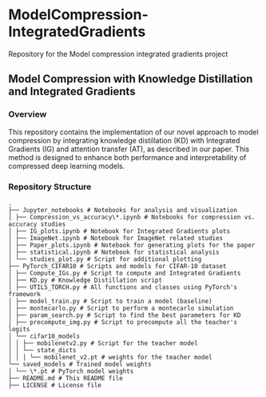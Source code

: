 # ModelCompression-IntegratedGradients

Repository for the Model compression integrated gradients project

## Model Compression with Knowledge Distillation and Integrated Gradients

### Overview

This repository contains the implementation of our novel approach to model compression by integrating knowledge distillation (KD) with Integrated Gradients (IG) and attention transfer (AT), as described in our paper. This method is designed to enhance both performance and interpretability of compressed deep learning models.

### Repository Structure

```
.
├── Jupyter_notebooks # Notebooks for analysis and visualization
│ ├── Compression_vs_accuracy\*.ipynb # Notebooks for compression vs. accuracy studies
│ ├── IG_plots.ipynb # Notebook for Integrated Gradients plots
│ ├── ImageNet.ipynb # Notebook for ImageNet related studies
│ ├── Paper_plots.ipynb # Notebook for generating plots for the paper
│ ├── statistical.ipynb # Notebook for statistical analysis
│ └── studies_plot.py # Script for additional plotting
├── PyTorch_CIFAR10 # Scripts and models for CIFAR-10 dataset
│ ├── Compute_IGs.py # Script to compute and Integrated Gradients
│ ├── KD.py # Knowledge Distillation script
│ ├── UTILS_TORCH.py # All functions and classes using PyTorch's framework
│ ├── model_train.py # Script to train a model (baseline)
│ ├── montecarlo.py # Script to perform a montecarlo simulation
│ ├── param_search.py # Script to find the best parameters for KD
│ ├── precompute_img.py # Script to precompute all the teacher's logits
│ └── cifar10_models
│ │ ├── mobilenetv2.py # Script for the teacher model
│ │ └── state_dicts
│ │ │ └── mobilenet_v2.pt # weights for the teacher model
└── saved_models # Trained model weights
│ └── \*.pt # PyTorch model weights
├── README.md # This README file
├── LICENSE # License file
```
